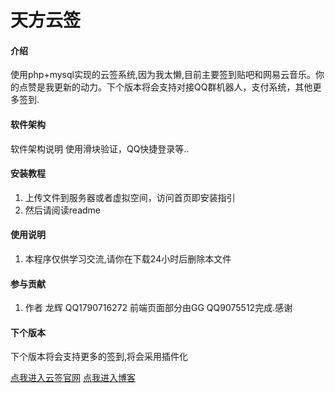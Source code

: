# 天方云签

#### 介绍
使用php+mysql实现的云签系统,因为我太懒,目前主要签到贴吧和网易云音乐。你的点赞是我更新的动力。下个版本将会支持对接QQ群机器人，支付系统，其他更多签到.

#### 软件架构
软件架构说明
使用滑块验证，QQ快捷登录等..

#### 安装教程

1.  上传文件到服务器或者虚拟空间，访问首页即安装指引
2.  然后请阅读readme


#### 使用说明

1.  本程序仅供学习交流,请你在下载24小时后删除本文件

#### 参与贡献
1.  作者 龙辉 QQ1790716272 前端页面部分由GG QQ9075512完成.感谢



#### 下个版本
下个版本将会支持更多的签到,将会采用插件化

[点我进入云签官网](https://www.yunsign.net/)
[点我进入博客](https://blog.eirds.cn/)